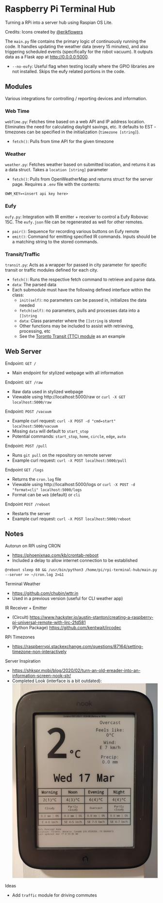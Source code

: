 # Raspberry Pi Terminal Hub
Turning a RPi into a server hub using Raspian OS Lite.

Credits: Icons created by [@erikflowers](https://github.com/erikflowers/weather-iconss)

The `main.py` file contains the primary logic of continuously running the code. It handles updating the weather data (every 15 minutes), and also triggering scheduled events (specifically for the robot vacuum). It outputs data as a Flask app at http://0.0.0.0:5000.
* `--no-eufy`: Useful flag when testing locally where the GPIO libraries are not installed. Skips the eufy related portions in the code.

## Modules
Various integrations for controlling / reporting devices and information.

### Web Time
`webTime.py`: Fetches time based on a web API and IP address location. Eliminates the need for calculating daylight savings, etc. It defaults to EST - timezones can be specified in the initialization (`timezone [string]`).
* `fetch()`: Pulls from time API for the given timezone

### Weather
`weather.py`: Fetches weather based on submitted location, and returns it as a data struct. Takes a `location [string]` parameter
* `fetch()`: Pulls from OpenWeatherMap and returns struct for the server page. Requires a `.env` file with the contents:
```
OWM_KEY=<insert api key here>
```

### Eufy
`eufy.py`: Integration with IR emitter + receiver to control a Eufy Robovac 15C. The `eufy.json` file can be regenerated as well for other remotes.
* `pair()`: Sequence for recording various buttons on Eufy remote
* `emit()`: Command for emitting specified IR commands. Inputs should be a matching string to the stored commands.

### Transit/Traffic
`transit.py`: Acts as a wrapper for passed in city parameter for specific transit or traffic modules defined for each city.
* `fetch()`: Runs the respective fetch command to retrieve and parse data.
* `data`: The parsed data
* Each submodule must have the following defined interface within the class:
   * `init(self)`: no parameters can be passed in, initializes the data needed
   * `fetch(self)`: no parameters, pulls and processes data into a `[]string`
   * `data`: Class parameter where the `[]string` is stored
   * Other functions may be included to assist with retrieving, processing, etc
   * See the [Toronto Transit (TTC) module](./src/modules/ttc.py) as an example

## Web Server
Endpoint: `GET /`
* Main endpoint for stylized webpage with all information

Endpoint: `GET /raw`
* Raw data used in stylized webpage
* Viewable using http://localhost:5000/raw or `curl -X GET localhost:5000/raw`

Endpoint: `POST /vacuum`
* Example curl request: `curl -X POST -d "cmd=start" localhost:5000/vacuum`
* Missing `data` will default to `start_stop`
* Potential commands: `start_stop`, `home`, `circle`, `edge`, `auto`

Endpoint: `POST /pull`
* Runs `git pull` on the repository on remote server
* Example curl request: `curl -X POST localhost:5000/pull`

Endpoint `GET /logs`
* Returns the `cron.log` file
* Viewable using http://localhost:5000/logs or `curl -X POST -d "format=cli" localhost:5000/logs`
* Format can be `web` (default) or `cli`

Endpoint `POST /reboot`
* Restarts the server
* Example curl request: `curl -X POST localhost:5000/reboot`

## Notes
Autorun on RPi using CRON
* https://phoenixnap.com/kb/crontab-reboot
* Included a delay to allow internet connection to be established
```
@reboot sleep 60 && /usr/bin/python3 /home/pi/rpi-terminal-hub/main.py --server >> ~/cron.log 2>&1
```

Terminal Weather
* https://github.com/chubin/wttr.in
* Used in a previous version (useful for CLI weather app)

IR Receiver + Emitter
* (Circult) https://www.hackster.io/austin-stanton/creating-a-raspberry-pi-universal-remote-with-lirc-2fd581
* (Python Package) https://github.com/kentwait/ircodec

RPi Timezones
* https://raspberrypi.stackexchange.com/questions/87164/setting-timezone-non-interactively

Server Inspiration
* https://shkspr.mobi/blog/2020/02/turn-an-old-ereader-into-an-information-screen-nook-str/
* Completed Look (interface is a bit outdated): ![](./media/NST_display.jpg)

Ideas
* Add `traffic` module for driving commutes
